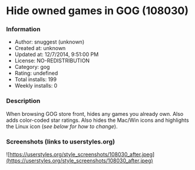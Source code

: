 # Hide owned games in GOG (108030)

### Information
- Author: snuggest (unknown)
- Created at: unknown
- Updated at: 12/7/2014, 9:51:00 PM
- License: NO-REDISTRIBUTION
- Category: gog
- Rating: undefined
- Total installs: 199
- Weekly installs: 0


### Description
When browsing GOG store front, hides any games you already own. Also adds color-coded star ratings. Also hides the Mac/Win icons and highlights the Linux icon (<i>see below for how to change</i>).


### Screenshots (links to userstyles.org)
![https://userstyles.org/style_screenshots/108030_after.jpeg](https://userstyles.org/style_screenshots/108030_after.jpeg)


